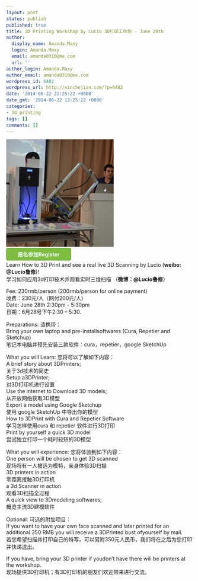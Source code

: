 ```yaml
---
layout: post
status: publish
published: true
title: 3D Printing Workshop by Lucio 3D打印工作坊 - June 28th
author:
  display_name: Amanda.Maxy
  login: Amanda.Maxy
  email: amanda0310@me.com
  url: ''
author_login: Amanda.Maxy
author_email: amanda0310@me.com
wordpress_id: 6482
wordpress_url: http://xinchejian.com/?p=6482
date: '2014-06-22 21:25:22 +0800'
date_gmt: '2014-06-22 13:25:22 +0800'
categories:
- 3d printing
tags: []
comments: []
---
```

<p><a href="/uploads/2014/06/DSC_5975.jpg"><img src="/uploads/2014/06/DSC_5975-290x290.jpg" alt="DSC_5975" width="290" height="290" class="aligncenter size-thumbnail wp-image-6465" /></a><br />
<a style="background: none repeat scroll 0 0 #7EBD40;color: #F2FFFF;font-weight:700;border: 1px solid #4A8F32;border-radius: 4px 4px 4px 4px;cursor: pointer;display: inline-block;font-size: 14px;margin-bottom: 3px;overflow: visible;padding: 6px 30px;text-decoration: none;" href="http://www.vasee.com/event/view.jsp?inid=ff80808146acac6f0146c3a6c2da27b4" target="_blank" id="ied_button_show" alt="购买门票3D打印工作坊 3D printing workshop by Lucio" title="购买门票">报名参加Register</a><br />
Learn How to 3D Print and see a real live 3D Scanning by Lucio (<strong>weibo: @Lucio鲁修</strong>)!<br />
学习如何应用3d打印技术并观看实时三维扫描 （<strong>微博：@Lucio鲁修</strong>）</p>
<p>Fee: 230rmb/person (200rmb/person for online payment)<br />
收费：230元/人（网付200元/人）<br />
Date: June 28th 2:30pm - 5:30pm<br />
日期：6月28号下午2:30 &ndash; 5:30.</p>
<p>Preparations: 请携带：<br />
Bring your own laptop and pre-installsoftwares (Cura, Repetier and Sketchup)<br />
笔记本电脑并预先安装三款软件：cura，repetier，google SketchUp</p>
<p>What you will Learn: 您将可以了解如下内容：<br />
A brief story about 3DPrinters;<br />
关于3d技术的简史<br />
Setup a3DPrinter;<br />
对3D打印机进行设置<br />
Use the internet to Download 3D models;<br />
从开放网络获取3D模型<br />
Export a model using Google Sketchup<br />
使用 google SketchUp 中导出你的模型<br />
How to 3DPrint with Cura and Repetier Software<br />
学习怎样使用cura 和 repetier 软件进行3D打印<br />
Print by yourself a quick 3D model<br />
尝试独立打印一个耗时较短的3D模型</p>
<p>What you will experience: 您将体验到如下内容：<br />
One person will be chosen to get 3D scanned<br />
现场将有一人被选为模特，亲身体验3D扫描<br />
3D printers in action<br />
零距离接触3D打印机<br />
a 3d Scanner in action<br />
观看3D扫描全过程<br />
A quick view to 3Dmodeling softwares;<br />
概览主流3D建模软件</p>
<p>Optional: 可选的附加项目：<br />
If you want to have your own face scanned and later printed for an additional 350 RMB you will receive a 3DPrinted bust ofyourself by mail.<br />
若您希望扫描并打印自己的特写，可以另附350元人民币，我们将在之后为您打印并快递送出。</p>
<p>If you have, bring your 3D printer if youdon&rsquo;t have there will be printers at the workshop.<br />
现场提供3D打印机；有3D打印机的朋友们欢迎带来进行交流。</p>
